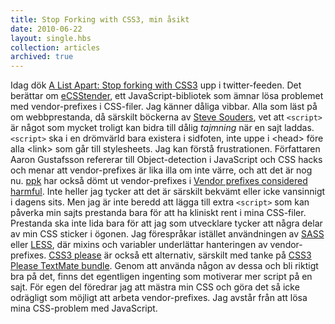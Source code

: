 ```yaml
---
title: Stop Forking with CSS3, min åsikt
date: 2010-06-22
layout: single.hbs
collection: articles
archived: true
---
```

Idag dök [A List Apart: Stop forking with
CSS3](http://www.alistapart.com/articles/stop-forking-with-css3/) upp i
twitter-feeden. Det berättar om [eCSStender](http://ecsstender.org/),
ett JavaScript-bibliotek som ämnar lösa problemet med vendor-prefixes i
CSS-filer. Jag känner dåliga vibbar. Alla som läst på om webbprestanda,
då särskilt böckerna av [Steve Souders](http://twitter.com/souders), vet
att `<script>` är något som mycket troligt kan bidra till dålig
*tajmning* när en sajt laddas. `<script>` ska i en drömvärld bara
existera i sidfoten, inte uppe i \<head\> före alla \<link\> som går
till stylesheets. Jag kan förstå frustrationen. Författaren Aaron
Gustafsson refererar till Object-detection i JavaScript och CSS hacks
och menar att vendor-prefixes är lika illa om inte värre, och att det är
nog nu. [ppk](http://twitter.com/ppk) har också dömt ut vendor-prefixes
i [Vendor prefixes considered
harmful](http://www.quirksmode.org/blog/archives/2010/03/css_vendor_pref.html).
Inte heller jag tycker att det är särskilt bekvämt eller icke vansinnigt
i dagens sits. Men jag är inte beredd att lägga till extra `<script>`
som kan påverka min sajts prestanda bara för att ha kliniskt rent i mina
CSS-filer. Prestanda ska inte lida bara för att jag som utvecklare
tycker att några delar av min CSS sticker i ögonen. Jag förespråkar
istället användningen av [SASS](http://sass-lang.com) eller
[LESS](http://lesscss.org/), där mixins och variabler underlättar
hanteringen av vendor-prefixes. [CSS3 please](http://css3please.com) är
också ett alternativ, särskilt med tanke på [CSS3 Please TextMate
bundle](http://github.com/filipepina/CSS3-Please-TextMate-Bundle). Genom
att använda någon av dessa och bli riktigt bra på det, finns det
egentligen ingenting som motiverar mer script på en sajt. För egen del
föredrar jag att mästra min CSS och göra det så icke odrägligt som
möjligt att arbeta vendor-prefixes. Jag avstår från att lösa mina
CSS-problem med JavaScript.